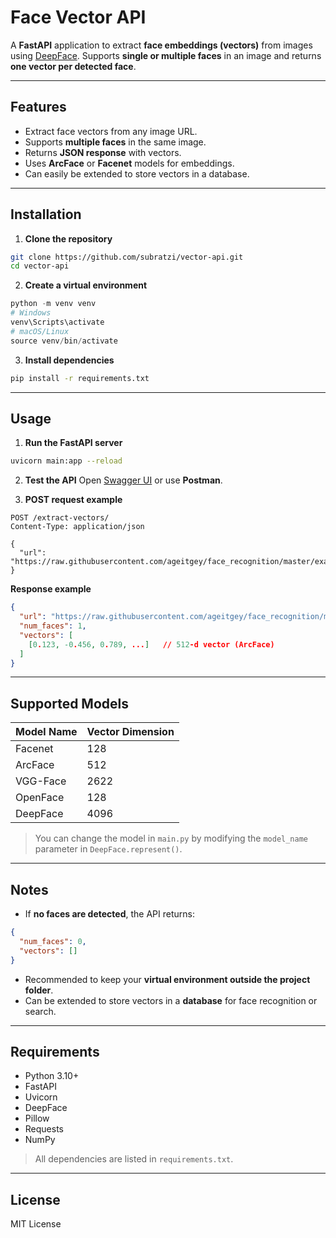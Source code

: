 # Face Vector API

A **FastAPI** application to extract **face embeddings (vectors)** from images using [DeepFace](https://github.com/serengil/deepface). Supports **single or multiple faces** in an image and returns **one vector per detected face**.

---

## Features

* Extract face vectors from any image URL.
* Supports **multiple faces** in the same image.
* Returns **JSON response** with vectors.
* Uses **ArcFace** or **Facenet** models for embeddings.
* Can easily be extended to store vectors in a database.

---

## Installation

1. **Clone the repository**

```bash
git clone https://github.com/subratzi/vector-api.git
cd vector-api
```

2. **Create a virtual environment**

```powershell
python -m venv venv
# Windows
venv\Scripts\activate
# macOS/Linux
source venv/bin/activate
```

3. **Install dependencies**

```bash
pip install -r requirements.txt
```

---

## Usage

1. **Run the FastAPI server**

```bash
uvicorn main:app --reload
```

2. **Test the API**
   Open [Swagger UI](http://127.0.0.1:8000/docs) or use **Postman**.

3. **POST request example**

```http
POST /extract-vectors/
Content-Type: application/json

{
  "url": "https://raw.githubusercontent.com/ageitgey/face_recognition/master/examples/obama.jpg"
}
```

**Response example**

```json
{
  "url": "https://raw.githubusercontent.com/ageitgey/face_recognition/master/examples/obama.jpg",
  "num_faces": 1,
  "vectors": [
    [0.123, -0.456, 0.789, ...]   // 512-d vector (ArcFace)
  ]
}
```

---

## Supported Models

| Model Name | Vector Dimension |
| ---------- | ---------------- |
| Facenet    | 128              |
| ArcFace    | 512              |
| VGG-Face   | 2622             |
| OpenFace   | 128              |
| DeepFace   | 4096             |

> You can change the model in `main.py` by modifying the `model_name` parameter in `DeepFace.represent()`.

---

## Notes

* If **no faces are detected**, the API returns:

```json
{
  "num_faces": 0,
  "vectors": []
}
```

* Recommended to keep your **virtual environment outside the project folder**.
* Can be extended to store vectors in a **database** for face recognition or search.

---

## Requirements

* Python 3.10+
* FastAPI
* Uvicorn
* DeepFace
* Pillow
* Requests
* NumPy

> All dependencies are listed in `requirements.txt`.

---

## License

MIT License
